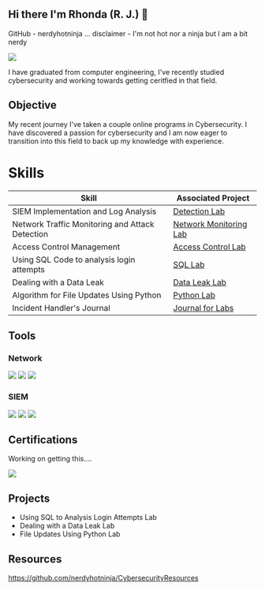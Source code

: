 ## Hi there I'm Rhonda (R. J.) 👋
GitHub - nerdyhotninja  ... disclaimer - I'm not hot nor a ninja but I am a bit nerdy

<a href="https://linkedin.com/in/r-j-davies-95a08626/"><img src="https://img.shields.io/badge/-LinkedIn-0072b1?&style=for-the-badge&logo=linkedin&logoColor=white" /></a>

I have graduated from computer engineering, I've recently studied cybersecurity and working towards getting ceritfied in that field. 

## Objective
My recent journey I've taken a couple online programs in Cybersecurity. I have discovered a passion for cybersecurity and I am now eager to transition into this field to back up my knowledge with experience. 

# Skills


| Skill                                         | Associated Project         |
|-------------------------------------------------|----------------------------|
| SIEM Implementation and Log Analysis            | <a href="https://google.com">Detection Lab</a>|
| Network Traffic Monitoring and Attack Detection | <a href="[https://google.com](https://github.com/nerdyhotninja/Online-Cybersecurity-Labs/blob/main/Network%20Traffic%20Monitoring%20and%20Attack%20Detection)">Network Monitoring Lab</a>|
| Access Control Management                       | <a href="https://github.com/nerdyhotninja/Online-Cybersecurity-Labs/blob/main/Access-control-worksheet.docx">Access Control Lab</a>|
| Using SQL Code to analysis login attempts       | <a href="https://github.com/nerdyhotninja/Online-Cybersecurity-Labs/blob/main/Using%20Filters%20for%20SQL%20Queries">SQL Lab</a>|
| Dealing with a Data Leak                        | <a href="https://github.com/nerdyhotninja/Online-Cybersecurity-Labs/blob/main/Data-leak-worksheet.docx"> Data Leak Lab </a>|
| Algorithm for File Updates Using Python         | <a href="https://github.com/nerdyhotninja/Online-Cybersecurity-Labs/blob/main/Using%20Python%20to%20Update%20Files">Python Lab</a>|
| Incident Handler's Journal                      | <a href="https://github.com/nerdyhotninja/Online-Cybersecurity-Labs/blob/main/Incident-handler-journal.docx">Journal for Labs</a>|


## Tools


### Network
<div>
    <img src="https://img.shields.io/badge/-Wireshark-1679A7?&style=for-the-badge&logo=Wireshark&logoColor=white" />
    <img src="https://img.shields.io/badge/-Suricata-EF3B2D?&style=for-the-badge&logo=Suricata&logoColor=white" />
    <img src="https://img.shields.io/badge/-Snort-005571?&style=for-the-badge&logo=Suricata&logoColor=white" />
</div>


### SIEM
<div>
    <img src="https://img.shields.io/badge/-Microsoft_Sentinel-0078D4?&style=for-the-badge&logo=Microsoft&logoColor=white" />
    <img src="https://img.shields.io/badge/-Splunk-000000?&style=for-the-badge&logo=Splunk&logoColor=white" />
    <img src="https://img.shields.io/badge/-Elastic-005571?&style=for-the-badge&logo=Elastic&logoColor=white" />
</div>

## Certifications
Working on getting this....
<div>
<img src="https://img.shields.io/badge/-Security%2B-FF0000?&style=for-the-badge&logo=CompTIA&logoColor=white" />

</div>

## Projects
- Using SQL to Analysis Login Attempts Lab
- Dealing with a Data Leak Lab
- File Updates Using Python Lab

## Resources
https://github.com/nerdyhotninja/CybersecurityResources

<!--
**nerdyhotninja/nerdyhotninja** is a ✨ _special_ ✨ repository because its `README.md` (this file) appears on your GitHub profile.


https://www.linkedin.com

Here are some ideas to get you started:

- 🔭 I’m currently working on ...
- 🌱 I’m currently learning ...
- 👯 I’m looking to collaborate on ...
- 🤔 I’m looking for help with ...
- 💬 Ask me about ...
- 📫 How to reach me: ...
- 😄 Pronouns: ...
- ⚡ Fun fact: ...
-->

